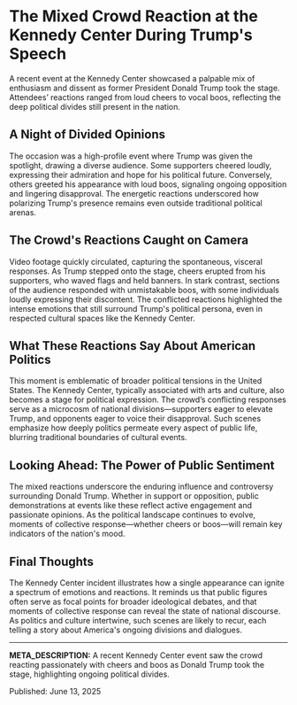 # The Mixed Crowd Reaction at the Kennedy Center During Trump's Speech

A recent event at the Kennedy Center showcased a palpable mix of enthusiasm and dissent as former President Donald Trump took the stage. Attendees’ reactions ranged from loud cheers to vocal boos, reflecting the deep political divides still present in the nation.

## A Night of Divided Opinions

The occasion was a high-profile event where Trump was given the spotlight, drawing a diverse audience. Some supporters cheered loudly, expressing their admiration and hope for his political future. Conversely, others greeted his appearance with loud boos, signaling ongoing opposition and lingering disapproval. The energetic reactions underscored how polarizing Trump's presence remains even outside traditional political arenas.

## The Crowd's Reactions Caught on Camera

Video footage quickly circulated, capturing the spontaneous, visceral responses. As Trump stepped onto the stage, cheers erupted from his supporters, who waved flags and held banners. In stark contrast, sections of the audience responded with unmistakable boos, with some individuals loudly expressing their discontent. The conflicted reactions highlighted the intense emotions that still surround Trump's political persona, even in respected cultural spaces like the Kennedy Center.

## What These Reactions Say About American Politics

This moment is emblematic of broader political tensions in the United States. The Kennedy Center, typically associated with arts and culture, also becomes a stage for political expression. The crowd’s conflicting responses serve as a microcosm of national divisions—supporters eager to elevate Trump, and opponents eager to voice their disapproval. Such scenes emphasize how deeply politics permeate every aspect of public life, blurring traditional boundaries of cultural events.

## Looking Ahead: The Power of Public Sentiment

The mixed reactions underscore the enduring influence and controversy surrounding Donald Trump. Whether in support or opposition, public demonstrations at events like these reflect active engagement and passionate opinions. As the political landscape continues to evolve, moments of collective response—whether cheers or boos—will remain key indicators of the nation's mood.

## Final Thoughts

The Kennedy Center incident illustrates how a single appearance can ignite a spectrum of emotions and reactions. It reminds us that public figures often serve as focal points for broader ideological debates, and that moments of collective response can reveal the state of national discourse. As politics and culture intertwine, such scenes are likely to recur, each telling a story about America's ongoing divisions and dialogues.

---

**META_DESCRIPTION:** A recent Kennedy Center event saw the crowd reacting passionately with cheers and boos as Donald Trump took the stage, highlighting ongoing political divides.

Published: June 13, 2025
